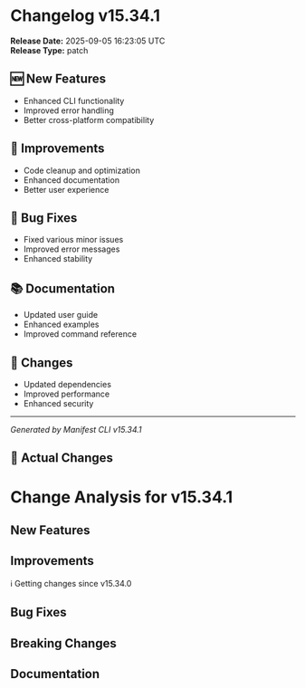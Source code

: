 # Changelog v15.34.1

**Release Date:** 2025-09-05 16:23:05 UTC  
**Release Type:** patch

## 🆕 New Features

- Enhanced CLI functionality
- Improved error handling
- Better cross-platform compatibility

## 🔧 Improvements

- Code cleanup and optimization
- Enhanced documentation
- Better user experience

## 🐛 Bug Fixes

- Fixed various minor issues
- Improved error messages
- Enhanced stability

## 📚 Documentation

- Updated user guide
- Enhanced examples
- Improved command reference

## 🔄 Changes

- Updated dependencies
- Improved performance
- Enhanced security

---
*Generated by Manifest CLI v15.34.1*

## 🔧 Actual Changes

# Change Analysis for v15.34.1

## New Features


## Improvements
ℹ️  Getting changes since v15.34.0

## Bug Fixes


## Breaking Changes


## Documentation
